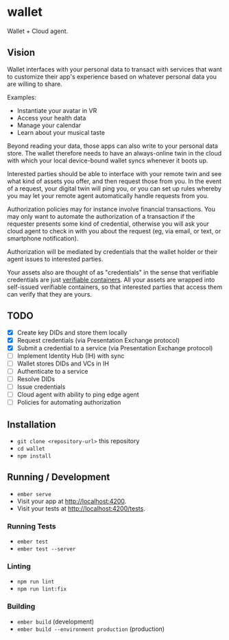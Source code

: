# wallet

Wallet + Cloud agent.

## Vision

Wallet interfaces with your personal data to transact with services that want to customize their app's experience based on whatever personal data you are willing to share.

Examples:
- Instantiate your avatar in VR
- Access your health data
- Manage your calendar
- Learn about your musical taste

Beyond reading your data, those apps can also write to your personal data store. The wallet therefore needs to have an always-online twin in the cloud with which your local device-bound wallet syncs whenever it boots up.

Interested parties should be able to interface with your remote twin and see what kind of assets you offer, and then request those from you. In the event of a request, your digital twin will ping you, or you can set up rules whereby you may let your remote agent automatically handle requests from you.

Authorization policies may for instance involve financial transactions. You may only want to automate the authorization of a transaction if the requester presents some kind of credential, otherwise you will ask your cloud agent to check in with you about the request (eg, via email, or text, or smartphone notification).

Authorization will be mediated by credentials that the wallet holder or their agent issues to interested parties.

Your assets also are thought of as "credentials" in the sense that verifiable credentials are just [verifiable containers](https://rufftimo.medium.com/verifiable-credentials-arent-credentials-they-re-containers-fab5b3ae5c0). All your assets are wrapped into self-issued verifiable containers, so that interested parties that access them can verify that they are yours.

## TODO

- [x] Create key DIDs and store them locally
- [x] Request credentials (via Presentation Exchange protocol)
- [x] Submit a credential to a service (via Presentation Exchange protocol)
- [ ] Implement Identity Hub (IH) with sync
- [ ] Wallet stores DIDs and VCs in IH
- [ ] Authenticate to a service
- [ ] Resolve DIDs
- [ ] Issue credentials
- [ ] Cloud agent with ability to ping edge agent
- [ ] Policies for automating authorization

## Installation

* `git clone <repository-url>` this repository
* `cd wallet`
* `npm install`

## Running / Development

* `ember serve`
* Visit your app at [http://localhost:4200](http://localhost:4200).
* Visit your tests at [http://localhost:4200/tests](http://localhost:4200/tests).

### Running Tests

* `ember test`
* `ember test --server`

### Linting

* `npm run lint`
* `npm run lint:fix`

### Building

* `ember build` (development)
* `ember build --environment production` (production)
